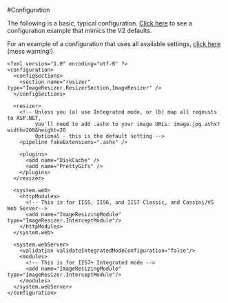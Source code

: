 
#Configuration

The following is a basic, typical configuration. [Click here](/docs/2to3/configuration) to see a configuration example that mimics the V2 defaults.

For an example of a configuration that uses all available settings, [click here](/docs/configuration-all) (mess warning!).

	<?xml version="1.0" encoding="utf-8" ?>
	<configuration>
	  <configSections>
	    <section name="resizer" type="ImageResizer.ResizerSection,ImageResizer" />
	  </configSections>

	  <resizer>
	    <!-- Unless you (a) use Integrated mode, or (b) map all reqeusts to ASP.NET, 
	         you'll need to add .ashx to your image URLs: image.jpg.ashx?width=200&height=20 
	         Optional - this is the default setting -->
	    <pipeline fakeExtensions=".ashx" />

	    <plugins>
	      <add name="DiskCache" />
	      <add name="PrettyGifs" />
	    </plugins>	
	  </resizer>

	  <system.web>
	    <httpModules>
	      <!-- This is for IIS5, IIS6, and IIS7 Classic, and Cassini/VS Web Server-->
	      <add name="ImageResizingModule" type="ImageResizer.InterceptModule"/>
	    </httpModules>
	  </system.web>

	  <system.webServer>
	    <validation validateIntegratedModeConfiguration="false"/>
	    <modules>
	      <!-- This is for IIS7+ Integrated mode -->
	      <add name="ImageResizingModule" type="ImageResizer.InterceptModule"/>
	    </modules>
	  </system.webServer>
	</configuration>